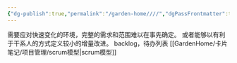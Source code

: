 ```yaml
---
{"dg-publish":true,"permalink":"/garden-home////","dgPassFrontmatter":true}
---
```


需要应对快速变化的环境，完整的需求和范围难以在事先确定。
或者能够以有利于干系人的方式定义较小的增量改进。
backlog，待办列表
[[GardenHome/卡片笔记/项目管理/scrum模型\|scrum模型]]
